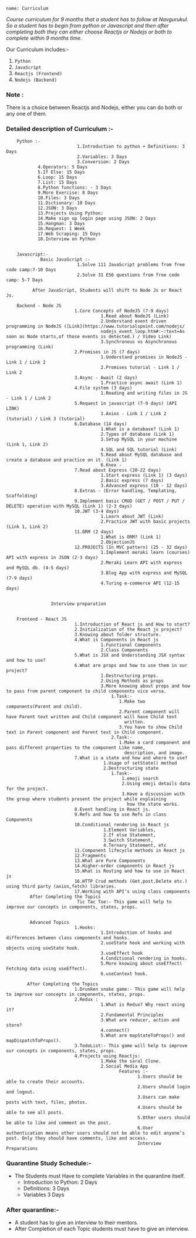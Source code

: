 ```ngMeta
name: Curriculum
```
*Course curriculum for 9 months that a student has to follow at Navgurukul. So a student has to begin from python or Javascript and then after completing both they can either choose Reactjs or Nodejs or both to complete within 9 months time.*

Our Curriculum includes:- 
 1) `Python`
 2) `JavaScript`
 3) `Reactjs (Frontend)`
 4) `Nodejs (Backend)`

### Note : 
There is a choice between Reactjs and Nodejs, either you can do both or any one of them.


### Detailed description of Curriculum :-
        Python :-
                               1.Introduction to python + Definitions: 3 Days
                               2.Variables: 3 Days
                               3.Conversion: 2 Days
				4.Operators: 5 Days
				5.If Else: 15 Days
				6.Loop: 15 Days
				7.List: 15 Days
				8.Python functions: - 3 Days
				9.More Exercise: 8 Days
				10.Files: 3 Days
				11.Dictionary: 10 Days
				12.JSON: 3 Days
				13.Projects Using Python:
				14.Make sign up login page using JSON: 2 Days
				15.Hangman: 3 Days
				16.Request: 1 Week
				17.Web Scraping: 15 Days
				18.Interview on Python


        Javascript:-
                 Basic JavaScript :-
                               1.Solve 111 JavaScript problems from free code camp:7-10 Days
                               2.Solve 31 ES6 questions from free code camp: 5-7 Days

              After JavaScript, Students will shift to Node Js or React Js.

        Backend - Node JS
                              1.Core Concepts of NodeJS (7-9 days)
                                        1.Read about NodeJS (Link)
                                        2.Understand event driven programming in NodeJS ([Link](https://www.tutorialspoint.com/nodejs/
                                        nodejs_event_loop.htm#:~:text=As soon as Node starts,of those events is detected.) / Video Link)
                                        3.Synchronous vs Asynchronous programming (Link)
                              2.Promises in JS (7 days)
                                        1.Understand promises in NodeJS - Link 1 / Link 2
                                        2.Promises tutorial - Link 1 / Link 2
                              3.Async - Await (2 days)
                                        1.Practice async await (Link 1)
                              4.File system (3 days)
                                        1.Reading and writing files in JS - Link 1 / Link 2
                              5.Request in javascript (7-9 days) (API LINK)
                                        1.Axios - Link 1 / Link 2 (tutorial) / Link 3 (tutorial)
                              6.Database (14 days)
                                        1.What is a database? (Link 1)
                                        2.Types of database (Link 1)
                                        3.Setup MySQL in your machine (Link 1, Link 2)
                                        4.SQL and SQL tutorial (Link)
                                        5.Read about MySQL database and create a database and practice on it. (Link 1)
                                        6.Knex -
                              7.Read about Express (20-22 days)
                                        1.Start express (Link 1) (3 days)
                                        2.Basic express (7 days)
                                        3.Advanced express (10 - 12 days)
                              8.Extras - (Error handling, Templating, Scaffolding)
                              9.Implement basic CRUD (GET / POST / PUT / DELETE) operation with MySQL (Link 1) (2-3 days)
                              10.JWT (3-4 days)
                                        1.Learn about JWT (Link)
                                        2.Practice JWT with basic projects (Link 1, Link 2)
                              11.ORM (2 days)
                                        1.What is ORM? (Link 1)
                                        2.ObjectionJS
                              12.PROJECTS (In MVC pattern) (25 - 32 days)
                                        1.Implement meraki learn (courses) API with express in JSON (2-3 days)
                                        2.Meraki Learn API with express and MySQL db. (4-5 days)
                                        3.Blog App with express and MySQL (7-9 days)
                                        4.Turing e-commerce API (12-15 days)
                                        
                                        
                     Interview preparation


        Frontend - React JS
                              1.Introduction of React js and How to start?
                              2.Initialization of the React js project?
                              3.Knowing about folder structure.
                              4.What is Components in React js
                                        1.Functional Components
                                        2.Class Components
                              5.What is JSX and Understanding JSX syntax and how to use?
                              6.What are props and how to use them in our project?
                                        1.Destructuring props.
                                        2.Using Methods as props
                                        3.More knowing about props and how to pass from parent component to child components vice versa.
                                            1.Task:-
                                               1.Make two components(Parent and child).
                                               2.Parent component will have Parent text written and Child component will have Child text  
                                                 written.
                                               3.You have to show Child text in Parent component and Parent text in Child component.
                                            2.Task:-
                                               1.Make a card component and pass different properties to the component Like name, 
                                                 description, and image.
                              7.What is a state and how and where to use?
                                         1.Usage of setState() method
                                         2.Destructuring state
                                            1.Task:-
                                                1.emoji search
                                                2.Using emoji details data for the project.
                                                3.Have a discussion with the group where students present the project while explaining 
                                                  how the state works.
                              8.Event handling in React js.
                              9.Refs and how to use Refs in class Components
                              10.Conditional rendering in React js
                                         1.Element Variables,
                                         2.If else Statement,
                                         3.Switch Statement,
                                         4.Ternary Statement, etc
                              11.Component lifecycle methods in React js
                              12.Fragments
                              13.What are Pure Components
                              14.Higher-order components in React js
                              15.What is Routing and how to use in React js
                              16.HTTP Crud methods (Get,post,Delete etc.) using third party (axios,fetch) libraries.
                              17.Working with API’s using class components
             After Completing the Topics
                               Tic Tac Toe:- This game will help to improve our concepts in components, states, props.


             Advanced Topics
                              1.Hooks:
                                        1.Introduction of hooks and differences between class components and hooks.
                                        2.useState hook and working with objects using useState hook.
                                        3.useEffect hook
                                        4.Conditional rendering in hooks.
                                        5.More knowing about useEffect( Fetching data using useEffect).
                                        6.useContext hook.
          
            After Completing the Topics
                              1.Drunken snake game:- This game will help to improve our concepts in components, states, props.
                              2.Redux :
                                        1.What is Redux? Why react using it?
                                        2.Fundamental Principles
                                        3.What are reducer, action and store?
                                        4.connect()
                                        5.What are mapStateToProps() and mapDispatchToProps().
                              3.TodoList:- This game will help to improve our concepts in components, states, props.
                              4.Projects using Reactjs:
                                        1.Make the saral Clone.
                                        2.Social Media App 
                                               Features :-
                                                      1.Users should be able to create their accounts.
                                                      2.Users should login and logout.
                                                      3.Users can make posts with text, files, photos.
                                                      4.Users should be able to see all posts.
                                                      5.Other users should be able to like and comment on the post.
                                                      6.User authentication means other users should not be able to edit anyone’s post. Only they should have comments, like and access.
                                                      Interview Preparations


### Quarantine Study Schedule:-
   - The Students must Have to complete Variables in the quarantine itself.
      - Introduction to Python: 2 Days
      - Definitions: 3 Days
      - Variables 3 Days

### After quarantine:-
   - A student has to give an interview to their mentors.
   - After Completion of each Topic students must have to give an interview.

